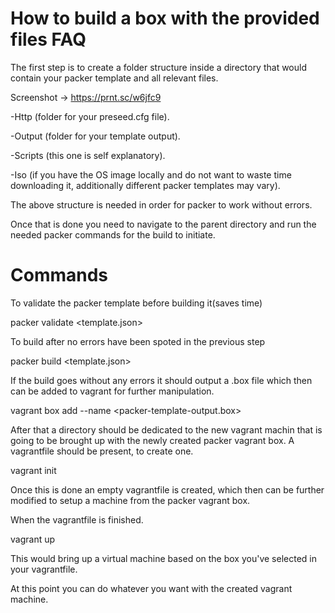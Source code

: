 # How to build a box with the provided files FAQ

The first step is to create a folder structure inside a directory that would contain your packer template and all relevant files.

Screenshot → https://prnt.sc/w6jfc9

-Http (folder for your preseed.cfg file).

-Output (folder for your template output).

-Scripts (this one is self explanatory).

-Iso (if you have the OS image locally and do not want to waste time downloading it, additionally different packer templates may vary).

The above structure is needed in order for packer to work without errors.

Once that is done you need to navigate to the parent directory and run the needed packer commands for the build to initiate.
 
# Commands 
To validate the packer template before building it(saves time)

packer validate <template.json>

To build after no errors have been spoted in the previous step

packer build <template.json>


If the build goes without any errors it should output a .box file which then can be added to vagrant for further manipulation.

vagrant box add --name <packer-template-output.box>

After that a directory should be dedicated to the new vagrant machin that is going to be brought up with the newly created packer vagrant box.
A vagrantfile should be present, to create one.

vagrant init

Once this is done an empty vagrantfile is created, which then can be further modified to setup a machine from the packer vagrant box.

When the vagrantfile is finished.

vagrant up

This would bring up a virtual machine based on the box you've selected in your vagrantfile.

At this point you can do whatever you want with the created vagrant machine.
